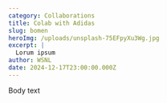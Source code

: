 ```yaml
---
category: Collaborations
title: Colab with Adidas
slug: bomen
heroImg: /uploads/unsplash-75EFpyXu3Wg.jpg
excerpt: |
  Lorum ipsum
author: WSNL
date: 2024-12-17T23:00:00.000Z
---
```


Body text
